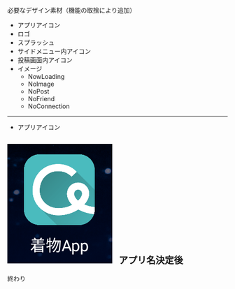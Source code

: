 必要なデザイン素材（機能の取捨により追加）
  
- アプリアイコン
- ロゴ
- スプラッシュ
- サイドメニュー内アイコン
- 投稿画面内アイコン
- イメージ
  - NowLoading
  - NoImage
  - NoPost
  - NoFriend
  - NoConnection
  
---
- アプリアイコン  
  
![alt](./image_icon.png)
  
アプリ名決定後
---
終わり
